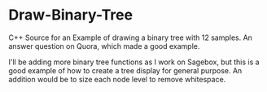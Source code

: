 # Draw-Binary-Tree
C++ Source for an Example of drawing a binary tree with 12 samples.  An answer question on Quora, which made a good example.

I'll be adding more binary tree functions as I work on Sagebox, but this is a good example of how to create a tree display for general purpose.
An addition would be to size each node level to remove whitespace.
